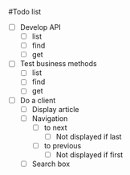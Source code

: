 #Todo list
* [ ] Develop API
	* [ ] list
	* [ ] find
	* [ ] get
* [ ] Test business methods
	* [ ] list
	* [ ] find
	* [ ] get
* [ ] Do a client
	* [ ] Display article
	* [ ] Navigation
		* [ ] to next
			* [ ] Not displayed if last
		* [ ] to previous
			* [ ] Not displayed if first
	* [ ] Search box
